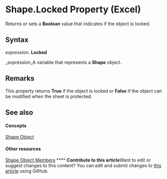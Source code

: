 
# Shape.Locked Property (Excel)

Returns or sets a  **Boolean** value that indicates if the object is locked.


## Syntax

 _expression_. **Locked**

 _expression_A variable that represents a  **Shape** object.


## Remarks

This property returns  **True** if the object is locked or **False** if the object can be modified when the sheet is protected.


## See also


#### Concepts


 [Shape Object](8f01fcd1-b7d9-5216-2de5-40fb6648a403.md)
#### Other resources


 [Shape Object Members](0fed7136-4228-6c32-507d-3bd36aa56d9a.md)
****   **Contribute to this article**Want to edit or suggest changes to this content? You can edit and submit changes to  [this article](https://github.com/jhershey00/VBA_Excel_Test/OpenXMLCon/articles/ead4e049-c358-7d77-f715-be9f8cfcdd4a.md) using GitHub.

